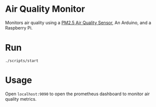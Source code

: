# Air Quality Monitor

Monitors air quality using a [PM2.5 Air Quality Sensor](https://www.adafruit.com/product/3686?gclid=Cj0KCQiAhMOMBhDhARIsAPVml-FAXPxoyz8ENdwnwJLTVvJi2zehhbUjSk0JgxeI0lf71ALZPDbGas8aAmgwEALw_wcB), An Arduino, and a Raspberry Pi.

# Run

```shell
./scripts/start
```

# Usage

Open `localhost:9090` to open the prometheus dashboard to monitor air quality metrics.
